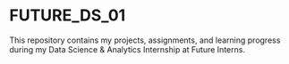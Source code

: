 # FUTURE_DS_01
This repository contains my projects, assignments, and learning progress during my Data Science &amp; Analytics Internship at Future Interns.
